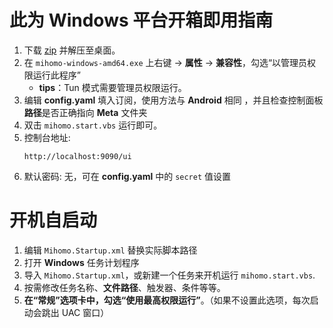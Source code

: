 # 此为 **Windows** 平台开箱即用指南  

1. 下载 [zip](https://github.com/MoGuangYu/Surfing/releases/download/v7.2/Surfing_v2-windows-amd64.zip) 并解压至桌面。  
2. 在 `mihomo-windows-amd64.exe` 上右键 -> **属性** -> **兼容性**，勾选“以管理员权限运行此程序”  
   - **tips**：Tun 模式需要管理员权限运行。  
3. 编辑 **config.yaml** 填入订阅，使用方法与 **Android** 相同 ，并且检查控制面板**路径**是否正确指向 **Meta** 文件夹
3. 双击 `mihomo.start.vbs` 运行即可。  
4. 控制台地址: 
   ```text
   http://localhost:9090/ui    
   ```
5. 默认密码: 无，可在 **config.yaml** 中的 `secret` 值设置

# 开机自启动

1. 编辑 `Mihomo.Startup.xml` 替换实际脚本路径
2. 打开 **Windows** 任务计划程序
3. 导入 `Mihomo.Startup.xml`，或新建一个任务来开机运行 `mihomo.start.vbs`.
4. 按需修改任务名称、**文件路径**、触发器、条件等等。
5. **在“常规”选项卡中，勾选“使用最高权限运行”**。（如果不设置此选项，每次启动会跳出 UAC 窗口）